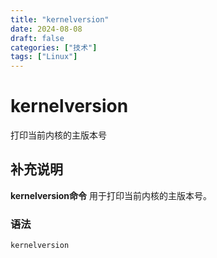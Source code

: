 ```yaml
---
title: "kernelversion"
date: 2024-08-08
draft: false
categories: ["技术"]
tags: ["Linux"]
---
```

kernelversion
===

打印当前内核的主版本号

## 补充说明

**kernelversion命令** 用于打印当前内核的主版本号。

###  语法

```shell
kernelversion
```


